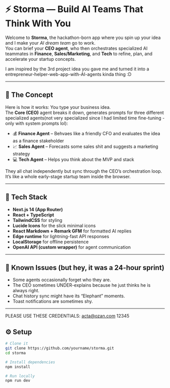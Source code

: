 # ⚡ Storma — Build AI Teams That Think With You

Welcome to **Storma**, the hackathon-born app where you spin up your idea and I make your *AI dream team* go to work.  
You can brief your **CEO agent**, who then orchestrates specialized AI teammates in **Finance**, **Sales/Marketing**, and **Tech** to refine, plan, and accelerate your startup concepts.

I am inspired by the 3rd project idea you gave me and turned it into a entrepreneur-helper-web-app-with-AI-agents kinda thing :D

---

## 🧠 The Concept

Here is how it works:
You type your business idea.  
The **Core (CEO)** agent breaks it down, generates prompts for three different specialized agents(not very specialized since I had limited time fine-tuning - only with system prompts lol):
- 💰 **Finance Agent** – Behvaes like a friendly CFO and evaluates the idea as a finance stakeholder 
- 📈 **Sales Agent** – Forecasts some sales shit and suggests a marketing strategy
- 💻 **Tech Agent** – Helps you think about the MVP and stack 

They all chat independently but sync through the CEO’s orchestration loop.  
It’s like a whole early-stage startup team inside the browser.

---

## 🚀 Tech Stack

- **Next.js 14 (App Router)**  
- **React + TypeScript**  
- **TailwindCSS** for styling  
- **Lucide Icons** for the slick minimal icons  
- **React Markdown + Remark GFM** for formatted AI replies  
- **Edge runtime** for lightning-fast API responses  
- **LocalStorage** for offline persistence  
- **OpenAI API (custom wrapper)** for agent communication  

---

## 🧪 Known Issues (but hey, it was a 24-hour sprint)

- Some agents occasionally forget who they are.  
- The CEO sometimes UNDER-explains because he just thinks he is always right.
- Chat history sync might have its “Elephant” moments.  
- Toast notifications are sometimes shy.  

---


PLEASE USE THESE CREDENTIALS:
acta@ozan.com
12345

## ⚙️ Setup

```bash
# Clone it
git clone https://github.com/yourname/storma.git
cd storma

# Install dependencies
npm install

# Run locally
npm run dev
